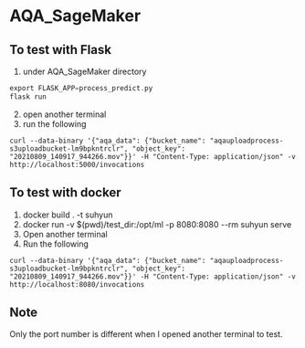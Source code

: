 # AQA_SageMaker

## To test with Flask

1. under AQA_SageMaker directory
```c
export FLASK_APP=process_predict.py
flask run
```

2. open another terminal
3. run the following

```
curl --data-binary '{"aqa_data": {"bucket_name": "aqauploadprocess-s3uploadbucket-lm9bpkntrclr", "object_key": "20210809_140917_944266.mov"}}' -H "Content-Type: application/json" -v http://localhost:5000/invocations

```

## To test with docker
1. docker build . -t suhyun
2. docker run -v $(pwd)/test_dir:/opt/ml -p 8080:8080 --rm suhyun serve
3. Open another terminal
4. Run the following
```
curl --data-binary '{"aqa_data": {"bucket_name": "aqauploadprocess-s3uploadbucket-lm9bpkntrclr", "object_key": "20210809_140917_944266.mov"}}' -H "Content-Type: application/json" -v http://localhost:8080/invocations

```

## Note
Only the port number is different when I opened another terminal to test. 
